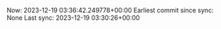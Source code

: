 Now: 2023-12-19 03:36:42.249778+00:00 Earliest commit since sync: None Last sync: 2023-12-19 03:30:26+00:00
